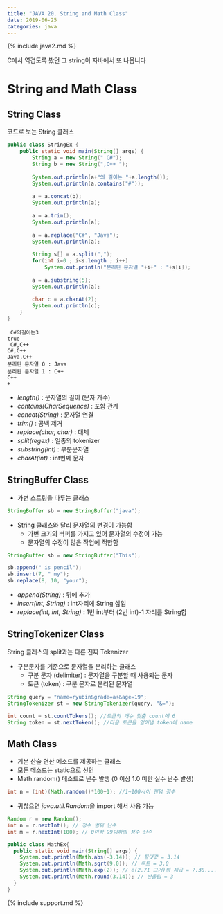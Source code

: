```yaml
---
title: "JAVA 20. String and Math Class"
date: 2019-06-25
categories: java
---
```


{% include java2.md %}

C에서 역겹도록 봤던 그 string이 자바에서 또 나옵니다

# String and Math Class

## String Class

코드로 보는 String 클래스

~~~java
public class StringEx {
	public static void main(String[] args) {
		String a = new String(" C#");
		String b = new String(",C++ ");
		
		System.out.println(a+"의 길이는 "+a.length());
		System.out.println(a.contains("#"));
		
		a = a.concat(b);
		System.out.println(a);
		
		a = a.trim();
		System.out.println(a);
		
		a = a.replace("C#", "Java");
		System.out.println(a);
		
		String s[] = a.split(",");
		for(int i=0 ; i<s.length ; i++)
			System.out.println("분리된 문자열 "+i+" : "+s[i]);
		
		a = a.substring(5);
		System.out.println(a);
		
		char c = a.charAt(2);
		System.out.println(c);
	}
}
~~~

```
 C#의길이는3
true
 C#,C++
C#,C++
Java,C++
분리된 문자열 0 : Java
분리된 문자열 1 : C++
C++
+
```

* *length()* : 문자열의 길이 (문자 개수)
* *contains(CharSequence)* : 포함 관계
* *concat(String)* : 문자열 연결
* *trim()* : 공백 제거
* *replace(char, char)* : 대체
* *split(regex)* : 일종의 tokenizer
* *substring(int)* : 부분문자열
* *charAt(int)* : int번째 문자

## StringBuffer Class

* 가변 스트링을 다루는 클래스

~~~java
StringBuffer sb = new StringBuffer("java");
~~~

* String 클래스와 달리 문자열의 변경이 가능함
  * 가변 크기의 버퍼를 가지고 있어 문자열의 수정이 가능
  * 문자열의 수정이 많은 작업에 적합함
  
~~~java
StringBuffer sb = new StringBuffer("This");

sb.append(" is pencil");
sb.insert(7, " my");
sb.replace(8, 10, "your");
~~~

* *append(String)* : 뒤에 추가
* *insert(int, String)* : int자리에 String 삽입
* *replace(int, int, String)* : 1번 int부터 (2번 int)-1 자리를 String함

## StringTokenizer Class

String 클래스의 split과는 다른 진짜 Tokenizer

* 구분문자를 기준으로 문자열을 분리하는 클래스
  * 구분 문자 (delimiter) : 문자열을 구분할 때 사용되는 문자
  * 토큰 (token) : 구분 문자로 분리된 문자열
  
~~~java
String query = "name=ryubin&grade=a+&age=19";
StringTokenizer st = new StringTokenizer(query, "&=");

int count = st.countTokens(); //토큰의 개수 맞춤 count에 6
String token = st.nextToken(); //다음 토큰을 얻어냄 token에 name
~~~

## Math Class

* 기본 산술 연산 메소드를 제공하는 클래스
* 모든 메소드는 static으로 선언
* Math.random() 메소드로 난수 발생 (0 이상 1.0 미만 실수 난수 발생)

~~~java
int n = (int)(Math.random()*100+1); //1~100사이 랜덤 정수
~~~

* 귀찮으면 *java.util.Random*을 import 해서 사용 가능

~~~java
Random r = new Random();
int n = r.nextInt(); // 정수 범위 난수
int m = r.nextInt(100); // 0이상 99이하의 정수 난수
~~~

~~~java
public class MathEx{
  public static void main(String[] args) {
    System.out.println(Math.abs(-3.14)); // 절댓값 = 3.14
    System.out.println(Math.sqrt(9.0)); // 루트 = 3.0
    System.out.println(Math.exp(2)); // e(2.71 그거)의 제곱 = 7.38....
    System.out.println(Math.round(3.14)); // 반올림 = 3
  }
}
~~~

{% include support.md %}
